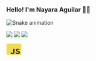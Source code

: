   ### Hello! I'm Nayara Aguilar 👩‍💻
  


![Snake animation](https://github.com/nayyadev/nayyadev/blob/output/github-contribution-grid-snake.svg)

<a href="https://www.linkedin.com/in/nayara-aguilar-dev/" target="_blank"><img src="https://img.shields.io/badge/-LinkedIn-%230077B5?style=for-the-badge&logo=linkedin&logoColor=white" target="_blank"></a> <a href="https://www.instagram.com/nayaaguillar/" target="_blank"><img src="https://img.shields.io/badge/-Instagram-ff69b4?style=for-the-badge&logo=Instagram&logoColor=white" target="_blank"></a> <a href="mailto:nayara.aguillar@gmail.com?Subject=Título%20da%20mensagem" target="_blank"><img src="https://img.shields.io/badge/-Gmail-lightgray?style=for-the-badge&logo=Gmail&logoColor=white" target="_blank"></a> 

<img align="center" alt="Tha-CSS" height="30" width="40" src="https://raw.githubusercontent.com/devicons/devicon/master/icons/javascript/javascript-original.svg"> 

 
